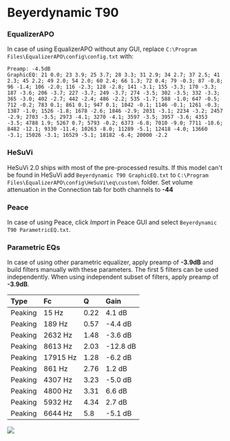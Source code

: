 # Beyerdynamic T90

### EqualizerAPO
In case of using EqualizerAPO without any GUI, replace `C:\Program Files\EqualizerAPO\config\config.txt`
with:
```
Preamp: -4.5dB
GraphicEQ: 21 0.0; 23 3.9; 25 3.7; 28 3.3; 31 2.9; 34 2.7; 37 2.5; 41 2.3; 45 2.2; 49 2.0; 54 2.0; 60 2.4; 66 1.3; 72 0.4; 79 -0.3; 87 -0.8; 96 -1.4; 106 -2.0; 116 -2.3; 128 -2.8; 141 -3.1; 155 -3.3; 170 -3.3; 187 -3.6; 206 -3.7; 227 -3.7; 249 -3.7; 274 -3.5; 302 -3.5; 332 -3.3; 365 -3.0; 402 -2.7; 442 -2.4; 486 -2.2; 535 -1.7; 588 -1.0; 647 -0.5; 712 -0.2; 783 0.1; 861 0.1; 947 0.1; 1042 -0.1; 1146 -0.1; 1261 -0.3; 1387 -1.0; 1526 -1.8; 1678 -2.6; 1846 -2.9; 2031 -3.1; 2234 -3.2; 2457 -2.9; 2703 -3.5; 2973 -4.1; 3270 -4.1; 3597 -3.5; 3957 -3.6; 4353 -3.5; 4788 1.9; 5267 0.7; 5793 -0.2; 6373 -6.8; 7010 -9.0; 7711 -10.6; 8482 -12.1; 9330 -11.4; 10263 -8.0; 11289 -5.1; 12418 -4.0; 13660 -3.1; 15026 -3.1; 16529 -5.1; 18182 -6.4; 20000 -2.2
```

### HeSuVi
HeSuVi 2.0 ships with most of the pre-processed results. If this model can't be found in HeSuVi add
`Beyerdynamic T90 GraphicEQ.txt` to `C:\Program Files\EqualizerAPO\config\HeSuVi\eq\custom\` folder.
Set volume attenuation in the Connection tab for both channels to **-44**

### Peace
In case of using Peace, click *Import* in Peace GUI and select `Beyerdynamic T90 ParametricEQ.txt`.

### Parametric EQs
In case of using other parametric equalizer, apply preamp of **-3.9dB** and build filters manually
with these parameters. The first 5 filters can be used independently.
When using independent subset of filters, apply preamp of **-3.9dB**.

| Type    | Fc       |    Q | Gain     |
|:--------|:---------|:-----|:---------|
| Peaking | 15 Hz    | 0.22 | 4.1 dB   |
| Peaking | 189 Hz   | 0.57 | -4.4 dB  |
| Peaking | 2632 Hz  | 1.48 | -3.6 dB  |
| Peaking | 8613 Hz  | 2.03 | -12.8 dB |
| Peaking | 17915 Hz | 1.28 | -6.2 dB  |
| Peaking | 861 Hz   | 2.76 | 1.2 dB   |
| Peaking | 4307 Hz  | 3.23 | -5.0 dB  |
| Peaking | 4800 Hz  | 3.31 | 6.6 dB   |
| Peaking | 5932 Hz  | 4.34 | 2.7 dB   |
| Peaking | 6644 Hz  | 5.8  | -5.1 dB  |

![](https://raw.githubusercontent.com/jaakkopasanen/AutoEq/master/results/innerfidelity/sbaf-serious/Beyerdynamic%20T90/Beyerdynamic%20T90.png)
